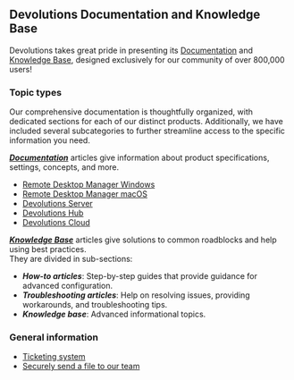 ## Devolutions Documentation and Knowledge Base

Devolutions takes great pride in presenting its [Documentation](https://docs.devolutions.net/) and [Knowledge Base](https://docs.devolutions.net/kb/devolutions-customer-success/), designed exclusively for our community of over 800,000 users!  

### Topic types

Our comprehensive documentation is thoughtfully organized, with dedicated sections for each of our distinct products. Additionally, we have included several subcategories to further streamline access to the specific information you need.

[***Documentation***](https://docs.devolutions.net/) articles give information about product specifications, settings, concepts, and more.  

* [Remote Desktop Manager Windows](https://docs.devolutions.net/rdm/windows/overview/what-is-rdm/)  
* [Remote Desktop Manager macOS](https://docs.devolutions.net/rdm/mac/overview/what-is-rdm/)  
* [Devolutions Server](https://docs.devolutions.net/server/overview/what-is-server/)  
* [Devolutions Hub](https://docs.devolutions.net/hub/overview/what-is-hub/)  
* [Devolutions Cloud](https://docs.devolutions.net/cloud/overview/what-is-cloud/)  

[***Knowledge Base***](https://docs.devolutions.net/kb/devolutions-customer-success/) articles give solutions to common roadblocks and help using best practices.  
They are divided in sub-sections:
* ***How-to articles***: Step-by-step guides that provide guidance for advanced configuration.
* ***Troubleshooting articles***: Help on resolving issues, providing workarounds, and troubleshooting tips.
* ***Knowledge base***: Advanced informational topics.

### General information 

* [Ticketing system](https://docs.devolutions.net/kb/devolutions-customer-success/ticketing-system/)  
* [Securely send a file to our team](https://docs.devolutions.net/kb/devolutions-customer-success/securely-send-file/)  
